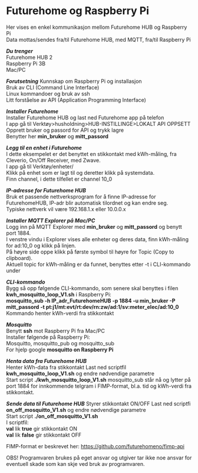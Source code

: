# Futurehome og Raspberry Pi
Her vises en enkel kommunikasjon mellom Futurehome HUB og Raspberry Pi<br>
Data mottas/sendes fra/til Futurehome HUB, med MQTT, fra/til Raspberry Pi  

***Du trenger***<br>
Futurehome HUB 2<br>
Raspberry Pi 3B<br>
Mac/PC<br>

***Forutsetning***
Kunnskap om Raspberry Pi og installasjon<br>
Bruk av CLI (Command Line Interface)<br>
Linux kommandoer og bruk av ssh<br>
Litt forståelse av API (Application Programming Interface)<br>

***Installer Futurehome***<br>
Installer Futurehome HUB og last ned Futurehome app på telefon<br>
I app gå til Verktøy>husholdning>HUB-INSTILLINGE>LOKALT API OPPSETT<br>
Opprett bruker og passord for API og trykk lagre<br>
Benytter her **min_bruker** og **mitt_passord**<br>

***Legg til en enhet i Futurehome***<br>
I dette eksempelet er det benyttet en stikkontakt med kWh-måling, fra Cleverio, On/Off Receiver, med Zwave. <br>
I app gå til Verktøy/enheter/<br>
Klikk på enhet som er lagt til og deretter klikk på systemdata.<br>
Finn channel, i dette tilfellet er channel 10_0<br>

***IP-adresse for Futurehome HUB***<br>
Bruk et passende nettverksprogram for å finne IP-adresse for FuturehomeHUB, IP-adr blir automatisk tilordnet og kan endre seg.<br>
Typiske nettverk vil være 192.168.1.x eller 10.0.0.x<br>

***Installer MQTT Explorer på Mac/PC***<br>
Logg inn på MQTT Explorer med **min_bruker** og **mitt_passord** og benytt port 1884.<br>
I venstre vindu i Explorer vises alle enheter og deres data, finn kWh-måling for ad:10_0 og klikk på linjen.<br>
På høyre side oppe klikk på første symbol til høyre for Topic (Copy to clipboard).<br>
Aktuell topic for kWh-måling er da funnet, benyttes etter -t i CLI-kommando under<br>

***CLI-kommando***<br>
Bygg så opp følgende CLI-kommando, som senere skal benyttes i filen **kwh_mosquitto_loop_V1.sh** i Raspberry Pi:<br>
**mosquitto_sub -h IP_adr_FuturehomeHUB -p 1884 -u min_bruker -P mitt_passord -t pt:j1/mt:evt/rt:dev/rn:zw/ad:1/sv:meter_elec/ad:10_0**<br>
Kommando henter kWh-verdi fra stikkontakt<br>

***Mosquitto***<br>
Benytt **ssh** mot Raspberry Pi fra Mac/PC<br>
Installer følgende på Raspberry Pi:<br>
Mosquitto, mosquitto_pub og mosquitto_sub<br>
For hjelp google **mosquitto on Raspberry Pi**<br>

***Henta data fra Futurehome HUB***<br>
Henter kWh-data fra stikkontakt
Last ned scriptfil **kwh_mosquitto_loop_V1.sh** og endre nødvendige parametre<br>
Start script **./kwh_mosquitto_loop_V1.sh**
mosquitto_sub står nå og lytter på port 1884 for innkommende telgram i FIMP-format, bl.a. tid og kWh-verdi fra stikkontakt.<br>

***Sende data til Futurehome HUB***
Styrer stikkontakt ON/OFF
Last ned scriptfi **on_off_mosquitto_V1.sh** og endre nødvendige parametre<br>
Start script **./on_off_mosquitto_V1.sh**<br>
I scriptfil:<br> 
**val** lik **true**  gir stikkontakt ON<br>
**val** lik **false** gir stikkontakt OFF<br>

FIMP-format er beskrevet her: https://github.com/futurehomeno/fimp-api

OBS! Programvaren brukes på eget ansvar og utgiver tar ikke noe ansvar for eventuell skade som kan skje ved bruk av programvaren.



